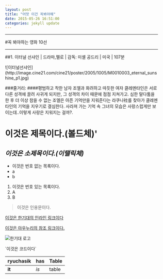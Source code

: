```yaml
---
layout: post
title: "어맛 이건 꼭봐야해"
date: 2015-05-26 16:51:00
categories: jekyll update
---
```

<p>
<hr>
</hr>
</p>
#꼭 봐야하는 영화 10선

<p>
<hr>
</hr>
</p>
##1. 이터널 선샤인 | 드라마,멜로 | 감독: 미셸 공드리 | 미국 | 107분
<p>

</p>
![이터널선샤인](http://image.cine21.com/cine21/poster/2005/1005/M0010003_eternal_sunshine_p1.jpg)

###줄거리:
####평범하고 착한 남자 조엘과 화려하고 따듯한 여자 클레멘타인은 서로 다른 성격에 끌려 사귀게 되지만, 그 성격의 차이 때문에 점점 지쳐가고. 심한 말다툼을 한 후 더 이상 참을 수 없는 조엘은 아픈 기억만을 지워준다는 라쿠나社를 찾아가 클레멘타인의 기억을 지우기로 결심한다.
  사라져 가는 기억 속 그녀의 모습은 사랑스럽게만 보이는데..이렇게 사랑은 지워지는 걸까?.

# **이것은 제목이다.(볼드체)**'

## *이것은 소제목이다.(이탤릭체)*

- 이것은 번호 없는 목록이다.
- a
- b

1. 이것은 번호 있는 목록이다.
2. A
3. B

> 이것은 인용문이다.

[이것은 한기대의 인라인 링크이다](http://www.koreatech.ac.kr)

[이것은 아우누리의 참조 링크이다.](1)


![한기대 로고](http://www.alio.go.kr/upload/report/2015/04/09/2015040907037343/koreatech%EC%8B%AC%EB%B3%BC%EB%A7%88%ED%81%AC.gif)

\`이것은 코드이다\`

| ryuchasik | has | Table |
| --------- | --- | ----- |
| **it**        | *is*  | table |


[1]: http://portal.kut.ac.kr
